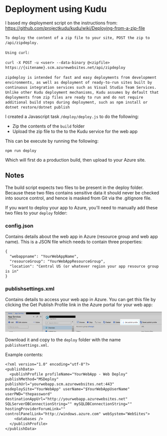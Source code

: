 # Deployment using Kudu

I based my deployment script on the instructions from: https://github.com/projectkudu/kudu/wiki/Deploying-from-a-zip-file

```
To deploy the content of a zip file to your site, POST the zip to /api/zipdeploy.

Using curl:

curl -X POST -u <user> --data-binary @<zipfile> https://{sitename}.scm.azurewebsites.net/api/zipdeploy

zipdeploy is intended for fast and easy deployments from development environments, as well as deployment of ready-to-run sites built by continuous integration services such as Visual Studio Team Services. Unlike other Kudu deployment mechanisms, Kudu assumes by default that deployments from zip files are ready to run and do not require additional build steps during deployment, such as npm install or dotnet restore/dotnet publish
```

I created a Javascript task `/deploy/deploy.js` to do the following:
 - Zip the contents of the `build` folder
 - Upload the zip file to the to the Kudu service for the web app
 
This can be execute by running the following:

```
npm run deploy
```

Which will first do a production build, then upload to your Azure site.

## Notes

The build script expects two files to be present in the deploy folder.  Because these two files contains sensitive data it should never be checked into source control, and hence is masked from Git via the .gitignore file.

If you want to deploy your app to Azure, you'll need to manually add these two files to your `deploy` folder:

### config.json
Contains details about the web app in Azure (resource group and web app name).  This is a JSON file which needs to contain three properties:
```
{
  "webappname": "YourWebAppName",
  "resourceGroup": "YourWebAppResourceGroup",
  "location": "Central US (or whatever region your app resource group is in"
}
```

### publishsettings.xml
Contains details to access your web app in Azure.  You can get this file by clicking the Get Publish Profile link in the Azure portal for your web app:

![Screenshot](getpublishprofile.png)

Download it and copy to the `deploy` folder with the name `publishsettings.xml`.

Example contents:

```
<?xml version="1.0" encoding="utf-8"?>
<publishData>
  <publishProfile profileName="YourWebApp - Web Deploy" publishMethod="MSDeploy" publishUrl="yourwebapp.scm.azurewebsites.net:443" msdeploySite="YourWebApp" userName="$YourWebAppUserName" userPWD="thepassword" destinationAppUrl="http://yourwebapp.azurewebsites.net" SQLServerDBConnectionString="" mySQLDBConnectionString="" hostingProviderForumLink="" controlPanelLink="http://windows.azure.com" webSystem="WebSites">
    <databases />
  </publishProfile>
</publishData>
```
